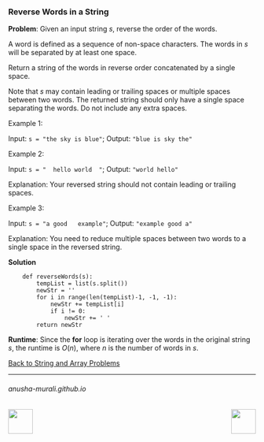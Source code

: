 ### Reverse Words in a String

**Problem**: Given an input string $s$, reverse the order of the words.

A word is defined as a sequence of non-space characters. The words in $s$ will be separated by at least one space.

Return a string of the words in reverse order concatenated by a single space.

Note that $s$ may contain leading or trailing spaces or multiple spaces between two words. 
The returned string should only have a single space separating the words. Do not include any extra spaces.

 
Example 1:

Input: `s = "the sky is blue"`; Output: `"blue is sky the"`

Example 2:

Input: `s = "  hello world  "`; Output: `"world hello"`

Explanation: Your reversed string should not contain leading or trailing spaces.

Example 3:

Input: `s = "a good   example"`; Output: `"example good a"`

Explanation: You need to reduce multiple spaces between two words to a single space in the reversed string.

**Solution**

```
    def reverseWords(s):
        tempList = list(s.split())
        newStr = ''
        for i in range(len(tempList)-1, -1, -1):
            newStr += tempList[i]
            if i != 0:
                newStr += ' '
        return newStr
```

**Runtime**: Since the **for** loop is iterating over the words in the original string $s$, the runtime is $O(n)$, where $n$ is the
number of words in $s$.

[Back to String and Array Problems](./problems.md)

* * *
###### anusha-murali.github.io

<img src="https://github.com/anusha-murali/anusha-murali.github.io/assets/111596338/639243aa-2857-4595-a65a-7852762bb002" width="50" height="50" align="left">

[<img src="https://github.com/user-attachments/assets/989cfb30-4fb8-40f8-a812-8a054869aa32" width="50" height="50" align="right">](../index.md)
